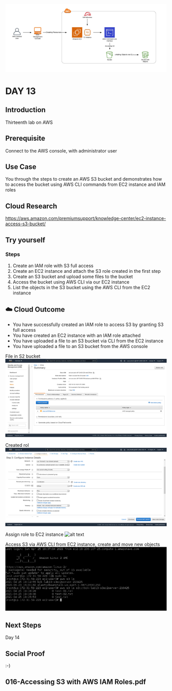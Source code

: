 ![alt text](https://github.com/jcmc72/My100DaysOfCloud/blob/47237c3dafea6d46af67850c52a4e0ca984de6e0/Journey/013/Aws-S3-Acces-With-Roles.png)

# DAY 13

## Introduction
Thirteenth lab on AWS

## Prerequisite
Connect to the AWS console, with administrator user

## Use Case
You through the steps to create an AWS S3 bucket and demonstrates how to access the bucket using AWS CLI commands from EC2 instance and IAM roles

## Cloud Research
https://aws.amazon.com/premiumsupport/knowledge-center/ec2-instance-access-s3-bucket/

## Try yourself
### Steps
1. Create an IAM role with S3 full access
2. Create an EC2 instance and attach the S3 role created in the first step
3. Create an S3 bucket and upload some files to the bucket
4. Access the bucket using AWS CLI via our EC2 instance
5. List the objects in the S3 bucket using the AWS CLI from the EC2 instance

## ☁️ Cloud Outcome
* You have successfully created an IAM role to access S3 by granting S3 full access
* You have created an EC2 instance with an IAM role attached
* You have uploaded a file to an S3 bucket via CLI from the EC2 instance
* You have uploaded a file to an S3 bucket from the AWS console

File in S2 bucket
![alt text](https://github.com/jcmc72/My100DaysOfCloud/blob/47237c3dafea6d46af67850c52a4e0ca984de6e0/Journey/013/Lab-013-S3-Access-With-Roles-01.png)

Created rol
![alt text](https://github.com/jcmc72/My100DaysOfCloud/blob/47237c3dafea6d46af67850c52a4e0ca984de6e0/Journey/013/Lab-013-S3-Access-With-Roles-02.png)

Assign role to EC2 instance
![alt text]()

Access S3 via AWS CLI from EC2 instance, create and move new objects
![alt text](https://github.com/jcmc72/My100DaysOfCloud/blob/47237c3dafea6d46af67850c52a4e0ca984de6e0/Journey/013/Lab-013-S3-Access-With-Roles-03.PNG)

## Next Steps
Day 14

## Social Proof
:-)

## 016-Accessing S3 with AWS IAM Roles.pdf
